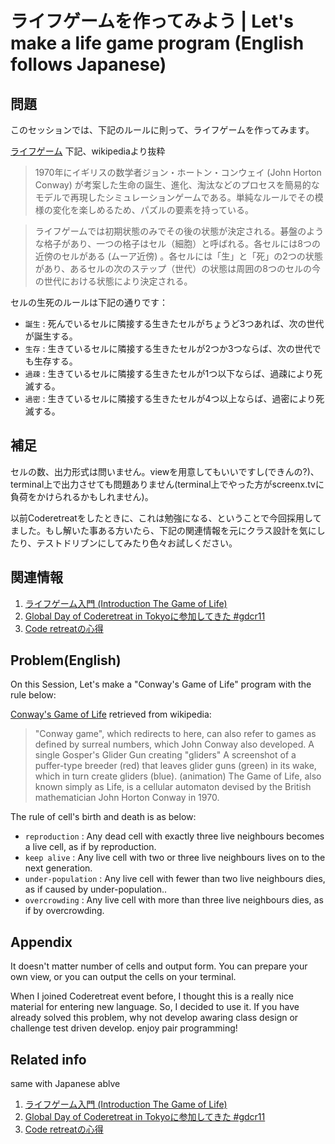 # ライフゲームを作ってみよう | Let's make a life game program (English follows Japanese)

## 問題
このセッションでは、下記のルールに則って、ライフゲームを作ってみます。

[ライフゲーム](http://ja.wikipedia.org/wiki/%E3%83%A9%E3%82%A4%E3%83%95%E3%82%B2%E3%83%BC%E3%83%A0)
下記、wikipediaより抜粋

> 1970年にイギリスの数学者ジョン・ホートン・コンウェイ (John Horton Conway) が考案した生命の誕生、進化、淘汰などのプロセスを簡易的なモデルで再現したシミュレーションゲームである。単純なルールでその模様の変化を楽しめるため、パズルの要素を持っている。 

> ライフゲームでは初期状態のみでその後の状態が決定される。碁盤のような格子があり、一つの格子はセル（細胞）と呼ばれる。各セルには8つの近傍のセルがある (ムーア近傍) 。各セルには「生」と「死」の2つの状態があり、あるセルの次のステップ（世代）の状態は周囲の8つのセルの今の世代における状態により決定される。

セルの生死のルールは下記の通りです：

+   `誕生` :
     死んでいるセルに隣接する生きたセルがちょうど3つあれば、次の世代が誕生する。
+   `生存` :
     生きているセルに隣接する生きたセルが2つか3つならば、次の世代でも生存する。
+   `過疎` :
     生きているセルに隣接する生きたセルが1つ以下ならば、過疎により死滅する。
+   `過密` :
     生きているセルに隣接する生きたセルが4つ以上ならば、過密により死滅する。


## 補足
セルの数、出力形式は問いません。viewを用意してもいいですし(できんの?)、terminal上で出力させても問題ありません(terminal上でやった方がscreenx.tvに負荷をかけられるかもしれません)。

以前Coderetreatをしたときに、これは勉強になる、ということで今回採用してました。もし解いた事ある方いたら、下記の関連情報を元にクラス設計を気にしたり、テストドリブンにしてみたり色々お試しください。


関連情報
--------
1. [ライフゲーム入門 (Introduction The Game of Life) ](http://youtu.be/ZOkm867AleM)
2. [Global Day of Coderetreat in Tokyoに参加してきた #gdcr11](http://d.hatena.ne.jp/absj31/20111203/1323012805)
3. [Code retreatの心得](http://www.slideshare.net/kazukimurahama/code-retreat-14654473)


## Problem(English)
On this Session, Let's make a "Conway's Game of Life" program with the rule below:

[Conway's Game of Life](http://en.wikipedia.org/wiki/Conway%27s_Game_of_Life)
retrieved from wikipedia:
> "Conway game", which redirects to here, can also refer to games as defined by surreal numbers, which John Conway also developed. A single Gosper's Glider Gun creating "gliders" A screenshot of a puffer-type breeder (red) that leaves glider guns (green) in its wake, which in turn create gliders (blue). (animation)
The Game of Life, also known simply as Life, is a cellular automaton devised by the British mathematician John Horton Conway in 1970.

The rule of cell's birth and death is as below:

+   `reproduction` :
     Any dead cell with exactly three live neighbours becomes a live cell, as if by reproduction.
+   `keep alive` :
     Any live cell with two or three live neighbours lives on to the next generation.
+   `under-population` :
     Any live cell with fewer than two live neighbours dies, as if caused by under-population..
+   `overcrowding` :
     Any live cell with more than three live neighbours dies, as if by overcrowding.

## Appendix
It doesn't matter number of cells and output form. You can prepare your own view, or you can output the cells on your terminal.

When I joined Coderetreat event before, I thought this is a really nice material for entering new language. So, I decided to use it.
If you have already solved this problem, why not develop awaring class design or challenge test driven develop. enjoy pair programming!

Related info
--------
same with Japanese ablve
1. [ライフゲーム入門 (Introduction The Game of Life) ](http://youtu.be/ZOkm867AleM)
2. [Global Day of Coderetreat in Tokyoに参加してきた #gdcr11](http://d.hatena.ne.jp/absj31/20111203/1323012805)
3. [Code retreatの心得](http://www.slideshare.net/kazukimurahama/code-retreat-14654473)
